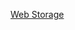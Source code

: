 <!--
 * @Author: matiastang
 * @Date: 2022-07-20 17:00:31
 * @LastEditors: matiastang
 * @LastEditTime: 2022-07-20 17:00:42
 * @FilePath: /matias-javaScript/md/JavaScript/WebStorage.md
 * @Description: Web Storage
-->
[Web Storage](https://developer.mozilla.org/zh-CN/docs/Web/API/Web_Storage_API)